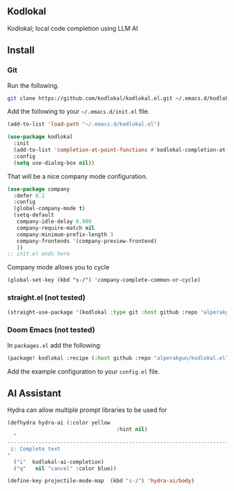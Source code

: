 ## Kodlokal

Kodlokal; local code completion using LLM AI

## Install

### Git

Run the following.

```bash
git clone https://github.com/kodlokal/kodlokal.el.git ~/.emacs.d/kodlokal.el
```

Add the following to your `~/.emacs.d/init.el` file.

```lisp
(add-to-list 'load-path "~/.emacs.d/kodlokal.el")

(use-package kodlokal
  :init
  (add-to-list 'completion-at-point-functions #'kodlokal-completion-at-point)
  :config
  (setq use-dialog-box nil))
```

That will be a nice company mode configuration.
```lisp
(use-package company
  :defer 0.1
  :config
  (global-company-mode t)
  (setq-default
   company-idle-delay 0.900
   company-require-match nil
   company-minimum-prefix-length 3
   company-frontends '(company-preview-frontend)
   ))
;; init.el ends here
```

Company mode allows you to cycle
```
(global-set-key (kbd "s-/") 'company-complete-common-or-cycle)
```

### straight.el (not tested)

```lisp
(straight-use-package '(kodlokal :type git :host github :repo "alperakgun/kodlokal.el"))
```

### Doom Emacs  (not tested)

In `packages.el` add the following:

```lisp
(package! kodlokal :recipe (:host github :repo "alperakgun/kodlokal.el"))
```
Add the example configuration to your `config.el` file.


## AI Assistant

Hydra can allow multiple prompt libraries to be used for

```lisp
(defhydra hydra-ai (:color yellow
                                   :hint nil)
  "
------------------------------------------------------------------------------------------
 i: Complete text
"
  ("i"  kodlokal-ai-completion)
  ("q"   nil "cancel" :color blue))

(define-key projectile-mode-map  (kbd "s-z") 'hydra-ai/body)
```
